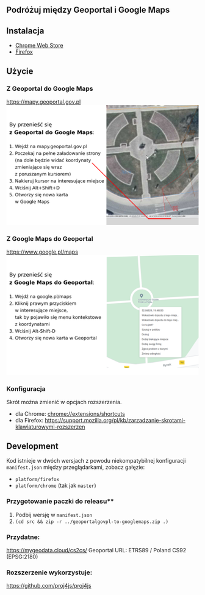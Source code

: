 Podróżuj między Geoportal i Google Maps
----------------------------------------

## Instalacja

- [Chrome Web Store](https://chrome.google.com/webstore/detail/lokalizacja-geoportalgovp/bmalpmchldgpfnonnkephcfpblhipdhm)
- [Firefox](https://addons.mozilla.org/pl/firefox/addon/geoportal-google-maps/)

## Użycie

### Z Geoportal do Google Maps

https://mapy.geoportal.gov.pl
![](fromGeo.png)

### Z Google Maps do Geoportal

https://www.google.pl/maps
![](fromGMaps.png)

### Konfiguracja

Skrót można zmienić w opcjach rozszerzenia.

- dla Chrome: [chrome://extensions/shortcuts](chrome://extensions/shortcuts)
- dla Firefox: https://support.mozilla.org/pl/kb/zarzadzanie-skrotami-klawiaturowymi-rozszerzen

## Development

Kod istnieje w dwóch wersjach z powodu niekompatybilnej konfiguracji `manifest.json` między przeglądarkami, zobacz gałęzie:
- `platform/firefox`
- `platform/chrome` (tak jak `master`)


### Przygotowanie paczki do releasu**

1. Podbij wersję w `manifest.json`
2. `(cd src && zip -r ../geoportalgovpl-to-googlemaps.zip .)`

### Przydatne:

https://mygeodata.cloud/cs2cs/
Geoportal URL: ETRS89 / Poland CS92 (EPSG:2180)

### Rozszerzenie wykorzystuje:

https://github.com/proj4js/proj4js
